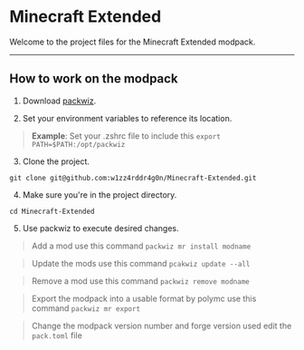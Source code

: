 # Minecraft Extended
Welcome to the project files for the Minecraft Extended modpack.
***
## How to work on the modpack
1. Download [packwiz](https://github.com/packwiz/packwiz).

2. Set your environment variables to reference its location.

>**Example**: Set your .zshrc file to include this `export PATH=$PATH:/opt/packwiz`

3. Clone the project.
```
git clone git@github.com:w1zz4rddr4g0n/Minecraft-Extended.git
```
4. Make sure you're in the project directory.
```
cd Minecraft-Extended
```
5. Use packwiz to execute desired changes.

>Add a mod use this command `packwiz mr install modname`

>Update the mods use this command `pcakwiz update --all`

>Remove a mod use this command `packwiz remove modname`

>Export the modpack into a usable format by polymc use this command `packwiz mr export`

>Change the modpack version number and forge version used edit the `pack.toml` file